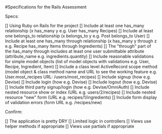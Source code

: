 #Specifications for the Rails Assessment

Specs:

[]  Using Ruby on Rails for the project
[]  Include at least one has_many relationship (x has_many y e.g. User has_many Recipes)
[]  Include at least one belongs_to relationship (x belongs_to y e.g. Post belongs_to User)
[]  Include at least one has_many through relationship (x has_many y through z e.g. Recipe has_many Items through Ingredients)
[]  The "through" part of the has_many through includes at least one user submittable attribute (attribute_name e.g. ingredients.quantity)
[]  Include reasonable validations for simple model objects (list of model objects with validations e.g. User, Recipe, Ingredient, Item)
[]  Include a class level ActiveRecord scope method (model object & class method name and URL to see the working feature e.g. User.most_recipes URL: /users/most_recipes)
[]  Include signup (how e.g. Devise)
[]  Include login (how e.g. Devise)
[]  Include logout (how e.g. Devise)
[]  Include third party signup/login (how e.g. Devise/OmniAuth)
[]  Include nested resource show or index (URL e.g. users/2/recipes)
[]  Include nested resource "new" form (URL e.g. recipes/1/ingredients)
[]  Include form display of validation errors (form URL e.g. /recipes/new)

Confirm:

[]  The application is pretty DRY
[]  Limited logic in controllers
[]  Views use helper methods if appropriate
[]  Views use partials if appropriate
